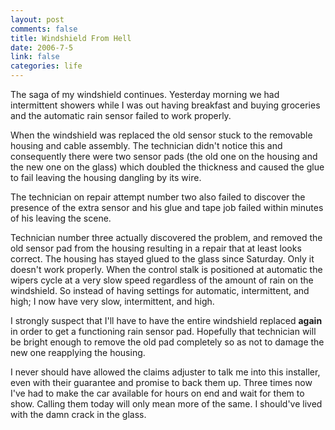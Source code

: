```yaml
--- 
layout: post
comments: false
title: Windshield From Hell
date: 2006-7-5
link: false
categories: life
---
```

The saga of my windshield continues. Yesterday morning we had intermittent showers while I was out having breakfast and buying groceries and the automatic rain sensor failed to work properly.

When the windshield was replaced the old sensor stuck to the removable housing and cable assembly. The technician didn't notice this and consequently there were two sensor pads (the old one on the housing and the new one on the glass) which doubled the thickness and caused the glue to fail leaving the housing dangling by its wire.

The technician on repair attempt number two also failed to discover the presence of the extra sensor and his glue and tape job failed within minutes of his leaving the scene.

Technician number three actually discovered the problem, and removed the old sensor pad from the housing resulting in a repair that at least looks correct. The housing has stayed glued to the glass since Saturday. Only it doesn't work properly. When the control stalk is positioned at automatic the wipers cycle at a very slow speed regardless of the amount of rain on the windshield. So instead of having settings for automatic, intermittent, and high; I now have very slow, intermittent, and high.

I strongly suspect that I'll have to have the entire windshield replaced <strong>again</strong> in order to get a functioning rain sensor pad. Hopefully that technician will be bright enough to remove the old pad completely so as not to damage the new one reapplying the housing.

I never should have allowed the claims adjuster to talk me into this installer, even with their guarantee and promise to back them up. Three times now I've had to make the car available for hours on end and wait for them to show. Calling them today will only mean more of the same. I should've lived with the damn crack in the glass.
